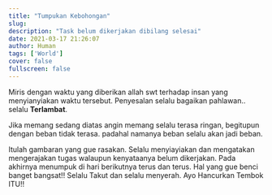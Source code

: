 ```yaml
---
title: "Tumpukan Kebohongan"
slug:
description: "Task belum dikerjakan dibilang selesai"
date: 2021-03-17 21:26:07
author: Human
tags: ['World']
cover: false
fullscreen: false
---
```


Miris dengan waktu yang diberikan allah swt terhadap insan yang menyianyiakan waktu tersebut. Penyesalan selalu bagaikan pahlawan.. selalu **Terlambat**.

Jika memang sedang diatas angin memang selalu terasa ringan, begitupun dengan beban tidak terasa. padahal namanya beban selalu akan jadi beban.

Itulah gambaran yang gue rasakan. Selalu menyiayiakan dan mengatakan mengerajakan tugas walaupun kenyataanya belum dikerjakan. Pada akhirnya menumpuk di hari berikutnya terus dan terus. Hal yang gue benci banget bangsat!! Selalu Takut dan selalu menyerah. Ayo Hancurkan Tembok ITU!!